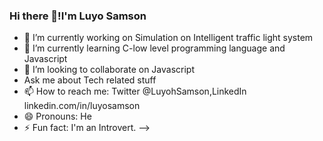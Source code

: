 ### Hi there 👋!I'm Luyo Samson


- 🔭 I’m currently working on Simulation on Intelligent traffic light system
- 🌱 I’m currently learning C-low level programming language and Javascript
- 👯 I’m looking to collaborate on Javascript
- Ask me about Tech related stuff
- 📫 How to reach me: Twitter @LuyohSamson,LinkedIn linkedin.com/in/luyosamson
- 😄 Pronouns: He
- ⚡ Fun fact: I'm an Introvert.
-->
